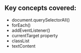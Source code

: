 ## Key concepts covered:

 - document.querySelectorAll()
 - forEach()
 - addEventListener()
 - currentTarget property
 - classList
 - textContent
